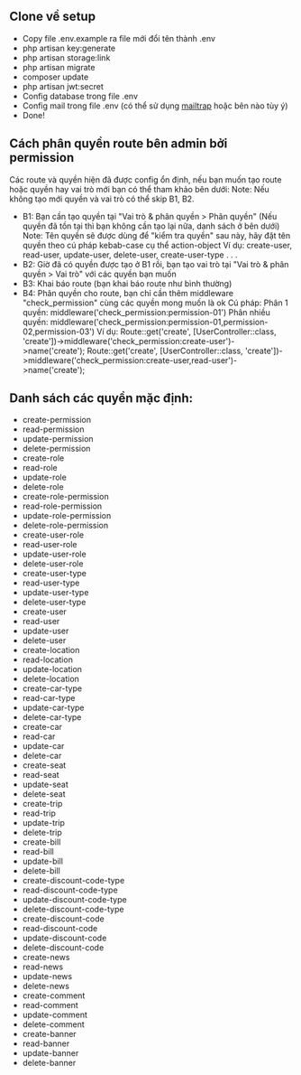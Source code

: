 ## Clone về setup

-   Copy file .env.example ra file mới đổi tên thành .env
-   php artisan key:generate
-   php artisan storage:link
-   php artisan migrate
-   composer update
-   php artisan jwt:secret
-   Config database trong file .env
-   Config mail trong file .env (có thể sử dụng [mailtrap](https://mailtrap.io/) hoặc bên nào tùy ý)
-   Done!

## Cách phân quyền route bên admin bởi permission

Các route và quyền hiện đã được config ổn định, nếu bạn muốn tạo route hoặc quyền hay vai trò mới bạn có thể tham khảo bên dưới:
Note: Nếu không tạo mới quyền và vai trò có thể skip B1, B2. 

-   B1: Bạn cần tạo quyền tại "Vai trò & phân quyền > Phân quyền" (Nếu quyền đã tồn tại thì bạn không cần tạo lại nữa, danh sách ở bên dưới)
Note: Tên quyền sẽ được dùng để "kiểm tra quyền" sau này, hãy đặt tên quyền theo cú pháp kebab-case cụ thể action-object
Ví dụ: create-user, read-user, update-user, delete-user, create-user-type . . .
-   B2: Giờ đã có quyền được tạo ở B1 rồi, bạn tạo vai trò tại "Vai trò & phân quyền > Vai trò" với các quyền bạn muốn
-   B3: Khai báo route (bạn khai báo route như bình thường)
-   B4: Phân quyền cho route, bạn chỉ cần thêm middleware "check_permission" cùng các quyền mong muốn là ok
Cú pháp: 
     Phân 1 quyền: middleware('check_permission:permission-01')
     Phân nhiều quyền: middleware('check_permission:permission-01,permission-02,permission-03')
Ví dụ: 
     Route::get('create', [UserController::class, 'create'])->middleware('check_permission:create-user')->name('create');
     Route::get('create', [UserController::class, 'create'])->middleware('check_permission:create-user,read-user')->name('create'); 


## Danh sách các quyền mặc định:

-    create-permission
-    read-permission
-    update-permission
-    delete-permission
-    create-role
-    read-role
-    update-role
-    delete-role
-    create-role-permission
-    read-role-permission
-    update-role-permission
-    delete-role-permission
-    create-user-role
-    read-user-role
-    update-user-role
-    delete-user-role
-    create-user-type
-    read-user-type
-    update-user-type
-    delete-user-type
-    create-user
-    read-user
-    update-user
-    delete-user
-    create-location
-    read-location
-    update-location
-    delete-location
-    create-car-type
-    read-car-type
-    update-car-type
-    delete-car-type
-    create-car
-    read-car
-    update-car
-    delete-car
-    create-seat
-    read-seat
-    update-seat
-    delete-seat
-    create-trip
-    read-trip
-    update-trip
-    delete-trip
-    create-bill
-    read-bill
-    update-bill
-    delete-bill
-    create-discount-code-type
-    read-discount-code-type
-    update-discount-code-type
-    delete-discount-code-type
-    create-discount-code
-    read-discount-code
-    update-discount-code
-    delete-discount-code
-    create-news
-    read-news
-    update-news
-    delete-news
-    create-comment
-    read-comment
-    update-comment
-    delete-comment
-    create-banner
-    read-banner
-    update-banner
-    delete-banner